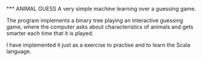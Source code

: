 *** ANIMAL GUESS
A very simple machine learning over a guessing game.

The program implements a binary tree playing an interactive guessing game, where the computer asks about characteristics of animals and gets smarter each time that it is played.

I have implemented it just as a exercise to practise and to learn the Scala language.
